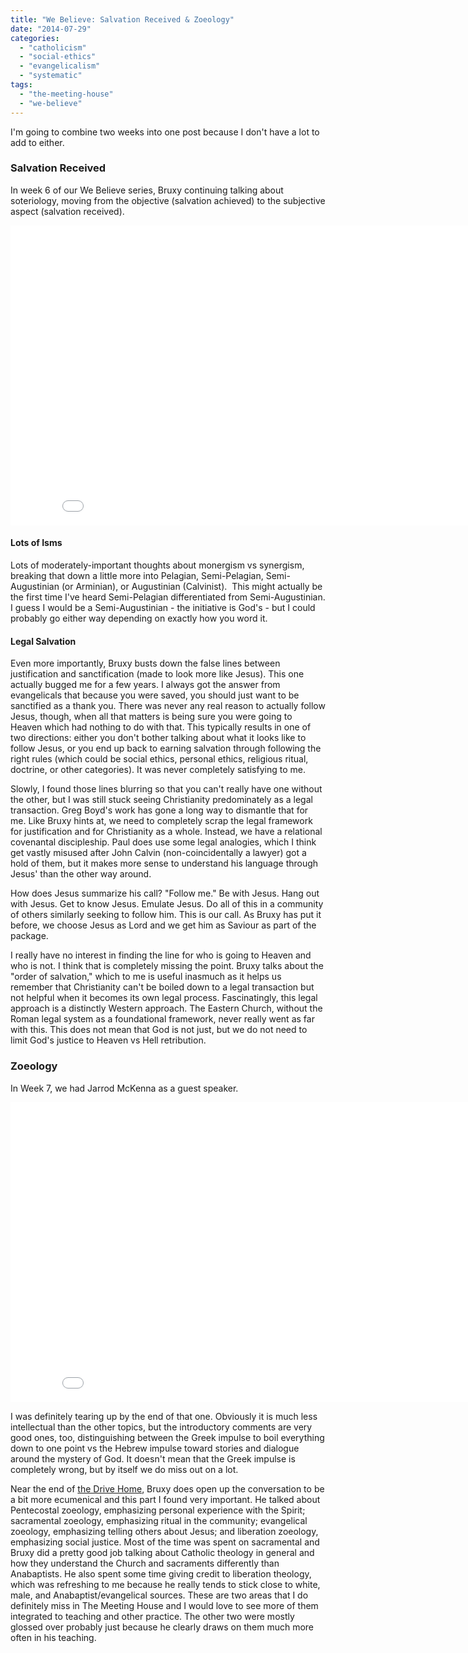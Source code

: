 ```yaml
---
title: "We Believe: Salvation Received & Zoeology"
date: "2014-07-29"
categories: 
  - "catholicism"
  - "social-ethics"
  - "evangelicalism"
  - "systematic"
tags: 
  - "the-meeting-house"
  - "we-believe"
---
```


I'm going to combine two weeks into one post because I don't have a lot to add to either.

### Salvation Received

In week 6 of our We Believe series, Bruxy continuing talking about soteriology, moving from the objective (salvation achieved) to the subjective aspect (salvation received).

<iframe src="//www.youtube.com/embed/Jq30AOSu448?list=PLB5r2P47beqJrr7mX_d3ukbcQD0RtZtX-" width="853" height="480" frameborder="0" allowfullscreen="allowfullscreen"></iframe>

<!--more-->

#### Lots of Isms

Lots of moderately-important thoughts about monergism vs synergism, breaking that down a little more into Pelagian, Semi-Pelagian, Semi-Augustinian (or Arminian), or Augustinian (Calvinist).  This might actually be the first time I've heard Semi-Pelagian differentiated from Semi-Augustinian. I guess I would be a Semi-Augustinian - the initiative is God's - but I could probably go either way depending on exactly how you word it.

#### Legal Salvation

Even more importantly, Bruxy busts down the false lines between justification and sanctification (made to look more like Jesus). This one actually bugged me for a few years. I always got the answer from evangelicals that because you were saved, you should just want to be sanctified as a thank you. There was never any real reason to actually follow Jesus, though, when all that matters is being sure you were going to Heaven which had nothing to do with that. This typically results in one of two directions: either you don't bother talking about what it looks like to follow Jesus, or you end up back to earning salvation through following the right rules (which could be social ethics, personal ethics, religious ritual, doctrine, or other categories). It was never completely satisfying to me.

Slowly, I found those lines blurring so that you can't really have one without the other, but I was still stuck seeing Christianity predominately as a legal transaction. Greg Boyd's work has gone a long way to dismantle that for me. Like Bruxy hints at, we need to completely scrap the legal framework for justification and for Christianity as a whole. Instead, we have a relational covenantal discipleship. Paul does use some legal analogies, which I think get vastly misused after John Calvin (non-coincidentally a lawyer) got a hold of them, but it makes more sense to understand his language through Jesus' than the other way around.

How does Jesus summarize his call? "Follow me." Be with Jesus. Hang out with Jesus. Get to know Jesus. Emulate Jesus. Do all of this in a community of others similarly seeking to follow him. This is our call. As Bruxy has put it before, we choose Jesus as Lord and we get him as Saviour as part of the package.

I really have no interest in finding the line for who is going to Heaven and who is not. I think that is completely missing the point. Bruxy talks about the "order of salvation," which to me is useful inasmuch as it helps us remember that Christianity can't be boiled down to a legal transaction but not helpful when it becomes its own legal process. Fascinatingly, this legal approach is a distinctly Western approach. The Eastern Church, without the Roman legal system as a foundational framework, never really went as far with this. This does not mean that God is not just, but we do not need to limit God's justice to Heaven vs Hell retribution.

### Zoeology

In Week 7, we had Jarrod McKenna as a guest speaker.

<iframe src="//www.youtube.com/embed/fbc1Tufc7R8" width="853" height="480" frameborder="0" allowfullscreen="allowfullscreen"></iframe>

I was definitely tearing up by the end of that one. Obviously it is much less intellectual than the other topics, but the introductory comments are very good ones, too, distinguishing between the Greek impulse to boil everything down to one point vs the Hebrew impulse toward stories and dialogue around the mystery of God. It doesn't mean that the Greek impulse is completely wrong, but by itself we do miss out on a lot.

Near the end of [the Drive Home](http://media.themeetinghouse.ca/podcast/audio/2014-07-20-928-drivehome.mp3 "The Meeting House - We Believe 7 Drive Home"), Bruxy does open up the conversation to be a bit more ecumenical and this part I found very important. He talked about Pentecostal zoeology, emphasizing personal experience with the Spirit; sacramental zoeology, emphasizing ritual in the community; evangelical zoeology, emphasizing telling others about Jesus; and liberation zoeology, emphasizing social justice. Most of the time was spent on sacramental and Bruxy did a pretty good job talking about Catholic theology in general and how they understand the Church and sacraments differently than Anabaptists. He also spent some time giving credit to liberation theology, which was refreshing to me because he really tends to stick close to white, male, and Anabaptist/evangelical sources. These are two areas that I do definitely miss in The Meeting House and I would love to see more of them integrated to teaching and other practice. The other two were mostly glossed over probably just because he clearly draws on them much more often in his teaching.
